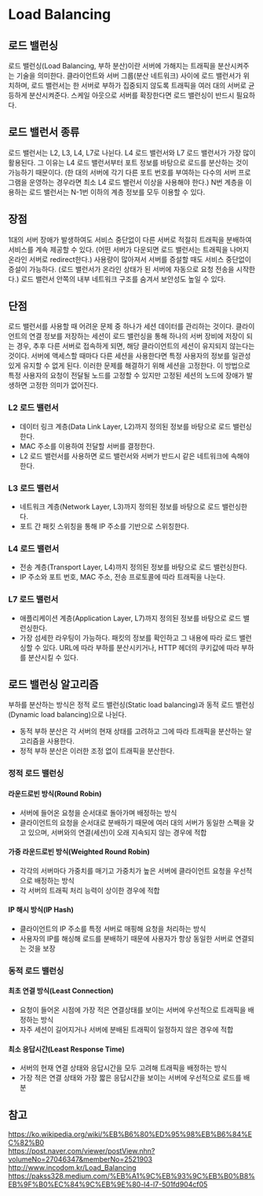 # Load Balancing

## 로드 밸런싱
로드 밸런싱(Load Balancing, 부하 분산)이란 서버에 가해지는 트래픽을 분산시켜주는 기술을 의미한다. 클라이언트와 서버 그룹(분산 네트워크) 사이에 로드 밸런서가 위치하며, 로드 밸런서는 한 서버로 부하가 집중되지 않도록 트래픽을 여러 대의 서버로 균등하게 분산시켜준다. 스케일 아웃으로 서버를 확장한다면 로드 밸런싱이 반드시 필요하다. 

## 로드 밸런서 종류
로드 밸런서는 L2, L3, L4, L7로 나뉜다. L4 로드 밸런서와 L7 로드 밸런서가 가장 많이 활용된다. 그 이유는 L4 로드 밸런서부터 포트 정보를 바탕으로 로드를 분산하는 것이 가능하기 때문이다. (한 대의 서버에 각기 다른 포트 번호를 부여하는 다수의 서버 프로그램을 운영하는 경우라면 최소 L4 로드 밸런서 이상을 사용해야 한다.) N번 계층을 이용하는 로드 밸런서는 N-1번 이하의 계층 정보를 모두 이용할 수 있다.

## 장점
1대의 서버 장애가 발생하여도 서비스 중단없이 다른 서버로 적절히 트래픽을 분배하여 서비스를 계속 제공할 수 있다. (어떤 서버가 다운되면 로드 밸런서는 트래픽을 나머지 온라인 서버로 redirect한다.) 사용량이 많아져서 서버를 증설할 때도 서비스 중단없이 증설이 가능하다. (로드 밸런서가 온라인 상태가 된 서버에 자동으로 요청 전송을 시작한다.) 로드 밸런서 안쪽의 내부 네트워크 구조를 숨겨서 보안성도 높일 수 있다.

## 단점
로드 밸런서를 사용할 때 어려운 문제 중 하나가 세션 데이터를 관리하는 것이다. 클라이언트의 연결 정보를 저장하는 세션이 로드 밸런싱을 통해 하나의 서버 장비에 저장이 되는 경우, 추후 다른 서버로 접속하게 되면, 해당 클라이언트의 세션이 유지되지 않는다는 것이다. 서버에 액세스할 때마다 다른 세션을 사용한다면 특정 사용자의 정보를 일관성 있게 유지할 수 없게 된다. 이러한 문제를 해결하기 위해 세션을 고정한다. 이 방법으로 특정 사용자의 요청이 전달될 노드를 고정할 수 있지만 고정된 세션의 노드에 장애가 발생하면 고정한 의미가 없어진다.

### L2 로드 밸런서
- 데이터 링크 계층(Data Link Layer, L2)까지 정의된 정보를 바탕으로 로드 밸런싱한다.
- MAC 주소를 이용하여 전달할 서버를 결정한다. 
- L2 로드 밸런서를 사용하면 로드 밸런서와 서버가 반드시 같은 네트워크에 속해야 한다.

### L3 로드 밸런서
- 네트워크 계층(Network Layer, L3)까지 정의된 정보를 바탕으로 로드 밸런싱한다.
- 포트 간 패킷 스위칭을 통해 IP 주소를 기반으로 스위칭한다. 

### L4 로드 밸런서
- 전송 계층(Transport Layer, L4)까지 정의된 정보를 바탕으로 로드 밸런싱한다.
- IP 주소와 포트 번호, MAC 주소, 전송 프로토콜에 따라 트래픽을 나눈다.

### L7 로드 밸런서
- 애플리케이션 계층(Application Layer, L7)까지 정의된 정보를 바탕으로 로드 밸런싱한다.
- 가장 섬세한 라우팅이 가능하다. 패킷의 정보를 확인하고 그 내용에 따라 로드 밸런싱할 수 있다. URL에 따라 부하를 분산시키거나, HTTP 헤더의 쿠키값에 따라 부하를 분산시킬 수 있다.

## 로드 밸런싱 알고리즘
부하를 분산하는 방식은 정적 로드 밸런싱(Static load balancing)과 동적 로드 밸런싱(Dynamic load balancing)으로 나뉜다.
- 동적 부하 분산은 각 서버의 현재 상태를 고려하고 그에 따라 트래픽을 분산하는 알고리즘을 사용한다.
- 정적 부하 분산은 이러한 조정 없이 트래픽을 분산한다.

### 정적 로드 밸런싱
#### 라운드로빈 방식(Round Robin)
- 서버에 들어온 요청을 순서대로 돌아가며 배정하는 방식
- 클라이언트의 요청을 순서대로 분배하기 때문에 여러 대의 서버가 동일한 스펙을 갖고 있으며, 서버와의 연결(세션)이 오래 지속되지 않는 경우에 적합

#### 가중 라운드로빈 방식(Weighted Round Robin)
- 각각의 서버마다 가중치를 매기고 가중치가 높은 서버에 클라이언트 요청을 우선적으로 배정하는 방식
- 각 서버의 트래픽 처리 능력이 상이한 경우에 적합

#### IP 해시 방식(IP Hash)
- 클라이언트의 IP 주소를 특정 서버로 매핑해 요청을 처리하는 방식
- 사용자의 IP를 해싱해 로드를 분배하기 때문에 사용자가 항상 동일한 서버로 연결되는 것을 보장

### 동적 로드 밸런싱
#### 최초 연결 방식(Least Connection)
- 요청이 들어온 시점에 가장 적은 연결상태를 보이는 서버에 우선적으로 트래픽을 배정하는 방식
- 자주 세션이 길어지거나 서버에 분배된 트래픽이 일정하지 않은 경우에 적합

#### 최소 응답시간(Least Response Time)
- 서버의 현재 연결 상태와 응답시간을 모두 고려해 트래픽을 배정하는 방식
- 가장 적은 연결 상태와 가장 짧은 응답시간을 보이는 서버에 우선적으로 로드를 배분

## 참고
https://ko.wikipedia.org/wiki/%EB%B6%80%ED%95%98%EB%B6%84%EC%82%B0  
https://post.naver.com/viewer/postView.nhn?volumeNo=27046347&memberNo=2521903  
http://www.incodom.kr/Load_Balancing  
https://pakss328.medium.com/%EB%A1%9C%EB%93%9C%EB%B0%B8%EB%9F%B0%EC%84%9C%EB%9E%80-l4-l7-501fd904cf05  